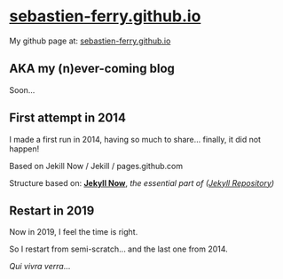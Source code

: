 # [sebastien-ferry.github.io](<https://sebastien-ferry.github.io/> "Github page: sebastien-ferry.github.io")

My github page at: [sebastien-ferry.github.io](<https://sebastien-ferry.github.io/> "Github page: sebastien-ferry.github.io")

## AKA my (n)ever-coming blog

Soon...

## First attempt in 2014

I made a first run in 2014, having so much to share... finally, it did not happen!

Based on Jekill Now / Jekill / pages.github.com

Structure based on: **[Jekyll Now](https://github.com/barryclark/jekyll-now/)**, *the essential part of ([Jekyll Repository](https://github.com/jekyll/jekyll))*

## Restart in 2019

Now in 2019, I feel the time is right.

So I restart from semi-scratch... and the last one from 2014.

*Qui vivra verra*...
